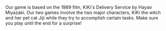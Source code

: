 Our game is based on the 1989 film, KiKi's Delivery Service by Hayao Miyazaki. Our two games involve the two major characters, KiKi the witch and her pet cat Jiji while they try to accomplish certain tasks. Make sure you play until the end for a surprise!